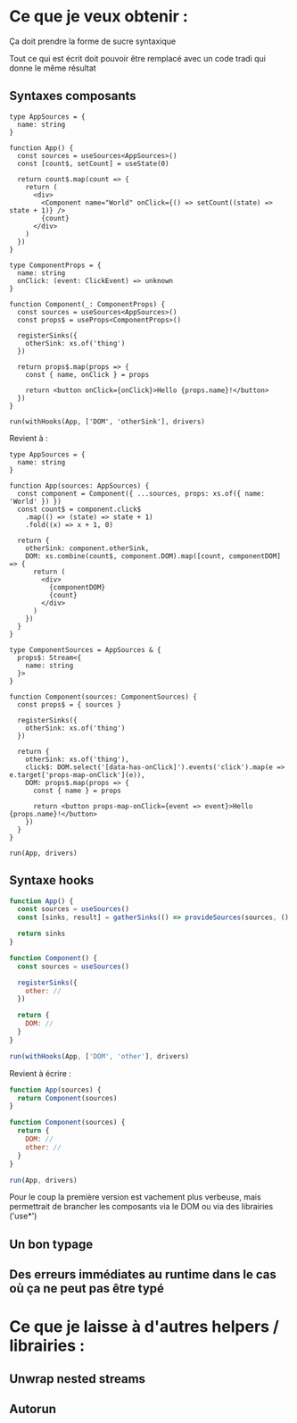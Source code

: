 # Ce que je veux obtenir :

Ça doit prendre la forme de sucre syntaxique

Tout ce qui est écrit doit pouvoir être remplacé avec un code tradi qui donne le même résultat

## Syntaxes composants

```tsx
type AppSources = {
  name: string
}

function App() {
  const sources = useSources<AppSources>()
  const [count$, setCount] = useState(0)

  return count$.map(count => {
    return (
      <div>
        <Component name="World" onClick={() => setCount((state) => state + 1)} />
        {count}
      </div>
    )
  })
}

type ComponentProps = {
  name: string
  onClick: (event: ClickEvent) => unknown
}

function Component(_: ComponentProps) {
  const sources = useSources<AppSources>()
  const props$ = useProps<ComponentProps>()

  registerSinks({
    otherSink: xs.of('thing')
  })

  return props$.map(props => {
    const { name, onClick } = props

    return <button onClick={onClick}>Hello {props.name}!</button>
  })
}

run(withHooks(App, ['DOM', 'otherSink'], drivers)
```

Revient à :

```tsx
type AppSources = {
  name: string
}

function App(sources: AppSources) {
  const component = Component({ ...sources, props: xs.of({ name: 'World' }) })
  const count$ = component.click$
    .map(() => (state) => state + 1)
    .fold((x) => x + 1, 0)

  return {
    otherSink: component.otherSink,
    DOM: xs.combine(count$, component.DOM).map([count, componentDOM] => {
      return (
        <div>
          {componentDOM}
          {count}
        </div>
      )
    })
  }
}

type ComponentSources = AppSources & {
  props$: Stream<{
    name: string
  }>
}

function Component(sources: ComponentSources) {
  const props$ = { sources }

  registerSinks({
    otherSink: xs.of('thing')
  })

  return {
    otherSink: xs.of('thing'),
    click$: DOM.select('[data-has-onClick]').events('click').map(e => e.target['props-map-onClick'](e)),
    DOM: props$.map(props => {
      const { name } = props

      return <button props-map-onClick={event => event}>Hello {props.name}!</button>
    })
  }
}

run(App, drivers)
```

## Syntaxe hooks

```js
function App() {
  const sources = useSources()
  const [sinks, result] = gatherSinks(() => provideSources(sources, () => Component())))

  return sinks
}

function Component() {
  const sources = useSources()

  registerSinks({
    other: //
  })

  return {
    DOM: //
  }
}

run(withHooks(App, ['DOM', 'other'], drivers)
```

Revient à écrire :

```js
function App(sources) {
  return Component(sources)
}

function Component(sources) {
  return {
    DOM: //
    other: //
  }
}

run(App, drivers)
```

Pour le coup la première version est vachement plus verbeuse, mais permettrait de brancher les composants via le DOM ou via des librairies ('use\*')

## Un bon typage

## Des erreurs immédiates au runtime dans le cas où ça ne peut pas être typé

# Ce que je laisse à d'autres helpers / librairies :

## Unwrap nested streams

## Autorun
